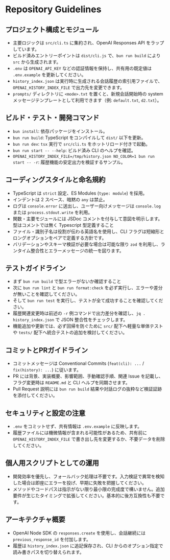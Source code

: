 # Repository Guidelines

## プロジェクト構成とモジュール
- 主要ロジックは `src/cli.ts` に集約され、OpenAI Responses API をラップしています。
- ビルド済みエントリーポイントは `dist/cli.js` で、`bun run build` により `src` から生成されます。
- `.env` は `OPENAI_API_KEY` などの認証情報を保持し、共有用の既定値は `.env.example` を更新してください。
- `history_index.json` は実行時に生成される会話履歴の索引用ファイルで、`OPENAI_HISTORY_INDEX_FILE` で出力先を変更できます。
- `prompts/` ディレクトリに `<mode>.txt` を置くと、新規会話開始時の system メッセージテンプレートとして利用できます（例: `default.txt`, `d2.txt`）。

## ビルド・テスト・開発コマンド
- `bun install`: 依存パッケージをインストール。
- `bun run build`: TypeScript をコンパイルして `dist/` 以下を更新。
- `bun run dev`: `tsx` 実行で `src/cli.ts` をホットリロード付きで起動。
- `bun run start -- --help`: ビルド済み CLI のヘルプを確認。
- `OPENAI_HISTORY_INDEX_FILE=/tmp/history.json NO_COLOR=1 bun run start -- -r`: 履歴機能の安定出力を検証するサンプル。

## コーディングスタイルと命名規約
- TypeScript は `strict` 設定、ES Modules (`type: module`) を採用。
- インデントは 2 スペース、暗黙の `any` は禁止。
- ログは `console.error` に送出し、ユーザー向けメッセージは `console.log` または `process.stdout.write` を利用。
- 関数・主要モジュールには JSDoc コメントを付与して意図を明示します。型はコメントでは無く Typescript 型定義すること
- ファイル・識別子名は役割が伝わる英語名を使用し、CLI フラグは短縮形とロングオプションをペアで定義する方針です。
- バリデーションやスキーマ検証が必要な場合は可能な限り `zod` を利用し、ランタイム整合性とエラーメッセージの統一を図ります。

## テストガイドライン
- まず `bun run build` で型エラーがないか確認すること
- 次に `bun run lint` と `bun run format:check` を必ず実行し、エラーや差分が無いことを確認してください。
- そして `bun run test` を実行し、テストが全て成功することを確認してください。
- 履歴関連変更時は前述の `-r` 例コマンドで出力差分を確認し、`jq . history_index.json` で JSON 整合性をチェックします。
- 機能追加や更新では、必ず回帰を防ぐために `src/` 配下へ軽量な単体テストや `tests/` 配下へ統合テストの追加を検討してください。

## コミットとPRガイドライン
- コミットメッセージは Conventional Commits (`feat(cli): ...` / `fix(history): ...`) に従います。
- PR には背景、実装概要、影響範囲、手動確認手順、関連 Issue を記載し、フラグ変更時は `README.md` と CLI ヘルプを同期させます。
- Pull Request 説明には `bun run build` 結果や対話ログの抜粋など検証証跡を添付してください。

## セキュリティと設定の注意
- `.env` をコミットせず、共有情報は `.env.example` に反映します。
- 履歴ファイルには機微情報が含まれる可能性があるため、共有前に `OPENAI_HISTORY_INDEX_FILE` で書き出し先を変更するか、不要データを削除してください。

## 個人用スクリプトとしての運用
- 開発効率を優先し、フォールバック処理は不要です。入力検証で異常を検知した場合は即座にエラーを投げ、早期に失敗を把握してください。
- メソッドやコードパスは指示がない限り最小限の完成度で構いません。追加要件が生じたタイミングで拡張してください。基本的に後方互換性も不要です。

## アーキテクチャ概要
- OpenAI Node SDK の `responses.create` を使用し、会話継続には `previous_response_id` を付加します。
- 履歴は `history_index.json` に追記保存され、CLI からのオプション指定で読み書きパスを切り替えられます。

